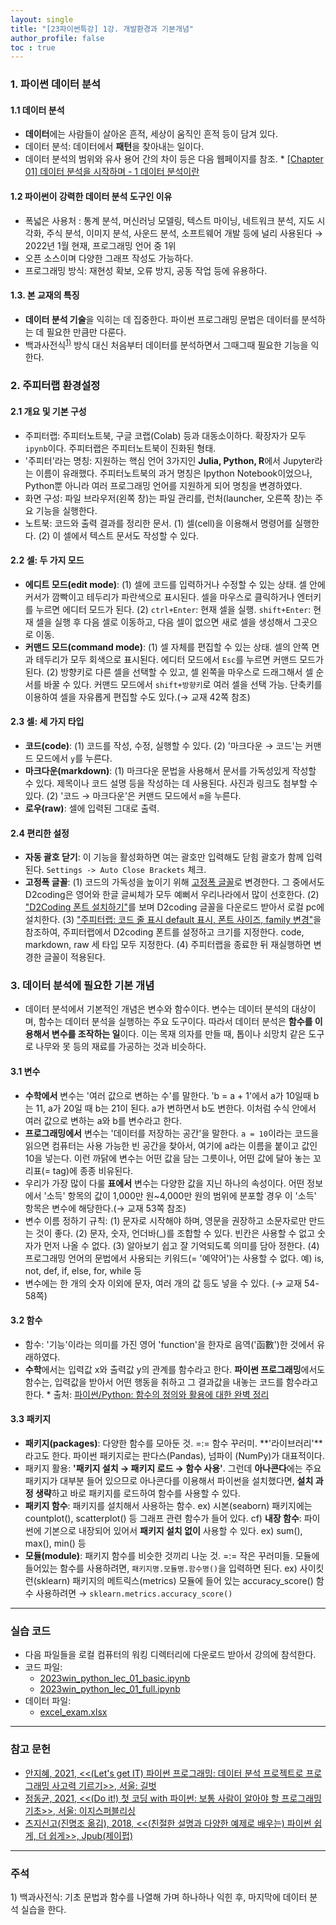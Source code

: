 ```yaml
---
layout: single
title: "[23파이썬특강] 1강. 개발환경과 기본개념"
author_profile: false
toc : true
---
```


### 1. 파이썬 데이터 분석
#### 1.1 데이터 분석
- **데이터**에는 사람들이 살아온 흔적, 세상이 움직인 흔적 등이 담겨 있다.
- 데이터 분석: 데이터에서 **패턴**을 찾아내는 일이다.
- 데이터 분석의 범위와 유사 용어 간의 차이 등은 다음 웹페이지를 참조.  * [[Chapter 01] 데이터 분석을 시작하며 - 1 데이터 분석이란](https://velog.io/@kshjessica/Chapter-01-%EB%8D%B0%EC%9D%B4%ED%84%B0-%EB%B6%84%EC%84%9D%EC%9D%84-%EC%8B%9C%EC%9E%91%ED%95%98%EB%A9%B0-1-%EB%8D%B0%EC%9D%B4%ED%84%B0-%EB%B6%84%EC%84%9D%EC%9D%B4%EB%9E%80)

#### 1.2 파이썬이 강력한 데이터 분석 도구인 이유
- 폭넓은 사용처 : 통계 분석, 머신러닝 모델링, 텍스트 마이닝, 네트워크 분석, 지도 시각화, 주식 분석, 이미지 분석, 사운드 분석, 소프트웨어 개발 등에 널리 사용된다 &rarr; 2022년 1월 현재, 프로그래밍 언어 중 1위
- 오픈 소스이며 다양한 그래프 작성도 가능하다. 
- 프로그래밍 방식: 재현성 확보, 오류 방지, 공동 작업 등에 유용하다.

#### 1.3. 본 교재의 특징
- **데이터 분석 기술**을 익히는 데 집중한다. 파이썬 프로그래밍 문법은 데이터를 분석하는 데 필요한 만큼만 다룬다.
- 백과사전식<sup>[1)](#footnote_1)</sup> 방식 대신 처음부터 데이터를 분석하면서 그때그때 필요한 기능을 익한다.

### 2. 주피터랩 환경설정
#### 2.1 개요 및 기본 구성
- 주피터랩: 주피터노트북, 구글 코랩(Colab) 등과 대동소이하다. 확장자가 모두 ```ipynb```이다. 주피터랩은 주피터노트북이 진화된 형태.
- '주피터'라는 명칭: 지원하는 핵심 언어 3가지인 **Julia, Python, R**에서 Jupyter라는 이름이 유래했다. 주피터노트북의 과거 명칭은 Ipython Notebook이었으나, Python뿐 아니라 여러 프로그래밍 언어를 지원하게 되어 명칭을 변경하였다.
- 화면 구성: 파일 브라우저(왼쪽 창)는 파일 관리를, 런처(launcher, 오른쪽 창)는 주요 기능을 실행한다.
- 노트북: 코드와 출력 결과를 정리한 문서. (1) 셀(cell)을 이용해서 명령어를 실행한다. (2) 이 셀에서 텍스트 문서도 작성할 수 있다.

#### 2.2 셀: 두 가지 모드
- **에디트 모드(edit mode)**: (1) 셀에 코드를 입력하거나 수정할 수 있는 상태. 셀 안에 커서가 깜빡이고 테두리가 파란색으로 표시된다. 셀을 마우스로 클릭하거나 엔터키를 누르면 에디터 모드가 된다. (2) ```ctrl+Enter```: 현재 셀을 실행. ```shift+Enter```: 현재 셀을 실행 후 다음 셀로 이동하고, 다음 셀이 없으면 새로 셀을 생성해서 그곳으로 이동.
- **커맨드 모드(command mode)**: (1) 셀 자체를 편집할 수 있는 상태. 셀의 안쪽 면과 테두리가 모두 회색으로 표시된다. 에디터 모드에서 ```Esc```를 누르면 커맨드 모드가 된다. (2) 방향키로 다른 셀을 선택할 수 있고, 셀 왼쪽을 마우스로 드래그해서 셀 순서를 바꿀 수 있다. 커맨드 모드에서 ```shift+방향키```로 여러 셀을 선택 가능. 단축키를 이용하여 셀을 자유롭게 편집할 수도 있다.(&rarr; 교재 42쪽 참조) 

#### 2.3 셀: 세 가지 타입
- **코드(code)**: (1) 코드를 작성, 수정, 실행할 수 있다. (2) '마크다운 &rarr; 코드'는 커맨드 모드에서 ```y```를 누른다.
- **마크다운(markdown)**: (1) 마크다운 문법을 사용해서 문서를 가독성있게 작성할 수 있다. 제목이나 코드 설명 등을 작성하는 데 사용된다. 사진과 링크도 첨부할 수 있다. (2) '코드 &rarr; 마크다운'은 커맨드 모드에서 ```m```을 누른다.
- **로우(raw)**: 셀에 입력된 그대로 출력.

#### 2.4 편리한 설정
- **자동 괄호 닫기**: 이 기능을 활성화하면 여는 괄호만 입력해도 닫힘 괄호가 함께 입력된다. ```Settings -> Auto Close Brackets``` 체크.
- **고정폭 글꼴**: (1) 코드의 가독성을 높이기 위해 [고정폭 글꼴](https://ko.wikipedia.org/wiki/%EA%B3%A0%EC%A0%95%ED%8F%AD_%EA%B8%80%EA%BC%B4)로 변경한다. 그 중에서도 D2coding은 영어와 한글 글씨체가 모두 예뻐서 우리나라에서 많이 선호한다. (2) ["D2Coding 폰트 설치하기"](https://herojoon-dev.tistory.com/186)를 보며 D2coding 글꼴을 다운로드 받아서 로컬 pc에 설치한다. (3) ["주피터랩: 코드 줄 표시 default 표시, 폰트 사이즈, family 변경"](https://normal-engineer.tistory.com/295)을 참조하여, 주피터랩에서 D2coding 폰트를 설정하고 크기를 지정한다. code, markdown, raw 세 타입 모두 지정한다. (4) 주피터랩을 종료한 뒤 재실행하면 변경한 글꼴이 적용된다.

### 3. 데이터 분석에 필요한 기본 개념
- 데이터 분석에서 기본적인 개념은 변수와 함수이다. 변수는 데이터 분석의 대상이며, 함수는 데이터 분석을 실행하는 주요 도구이다. 따라서 데이터 분석은 **함수를 이용해서 변수를 조작하는 일**이다. 
이는 목재 의자를 만들 때, 톱이나 쇠망치 같은 도구로 나무와 못 등의 재료를 가공하는 것과 비슷하다.

#### 3.1 변수
- **수학에서** 변수는 '여러 값으로 변하는 수'를 말한다. 'b = a + 1'에서 a가 10일때 b는 11, a가 20일 때 b는 21이 된다. a가 변하면서 b도 변한다. 이처럼 수식 안에서 여러 값으로 변하는 a와 b를 변수라고 한다.
- **프로그래밍에서** 변수는 '데이터를 저장하는 공간'을 말한다. ```a = 10```이라는 코드을 읽으면 컴퓨터는 사용 가능한 빈 공간을 찾아서, 여기에 a라는 이름을 붙이고 값인 10을 넣는다. 이런 까닭에 변수는 어떤 값을 담는 그릇이나, 어떤 값에 달아 놓는 꼬리표(= tag)에 종종 비유된다.
- 우리가 가장 많이 다룰 **표에서** 변수는 다양한 값을 지닌 하나의 속성이다. 어떤 정보에서 '소득' 항목의 값이 1,000만 원~4,000만 원의 범위에 분포할 경우 이 '소득' 항목은 변수에 해당한다.(&rarr; 교재 53쪽 참조) 
- 변수 이름 정하기 규칙: (1) 문자로 시작해야 하며, 영문을 권장하고 소문자로만 만드는 것이 좋다. (2) 문자, 숫자, 언더바(_)를 조합할 수 있다. 빈칸은 사용할 수 없고 숫자가 먼저 나올 수 없다. (3) 알아보기 쉽고 잘 기억되도록 의미를 담아 정한다. (4) 프로그래밍 언어의 문법에서 사용되는 키워드(= '예약어')는 사용할 수 없다. 예) is, not, def, if, else, for, while 등
- 변수에는 한 개의 숫자 이외에 문자, 여러 개의 값 등도 넣을 수 있다. (&rarr; 교재 54-58쪽)

#### 3.2 함수
- 함수: '기능'이라는 의미를 가진 영어 'function'을 한자로 음역('函數')한 것에서 유래하였다. 
- **수학**에서는 입력값 x와 출력값 y의 관계를 함수라고 한다. **파이썬 프로그래밍**에서도 함수는, 입력값을 받아서 어떤 행동을 취하고 그 결과값을 내놓는 코드를 함수라고 한다. * 출처: [파이썬/Python: 함수의 정의와 활용에 대한 완벽 정리](https://kevinitcoding.tistory.com/entry/%ED%8C%8C%EC%9D%B4%EC%8D%ACPython-%ED%95%A8%EC%88%98%EC%9D%98-%EC%A0%95%EC%9D%98%EC%99%80-%ED%99%9C%EC%9A%A9%EC%97%90-%EB%8C%80%ED%95%9C-%EC%99%84%EB%B2%BD-%EC%A0%95%EB%A6%AC)

#### 3.3 패키지
- **패키지(packages)**: 다양한 함수를 모아둔 것. =:= 함수 꾸러미. **'라이브러리'**라고도 한다. 파이썬 패키지로는 판다스(Pandas), 넘파이 (NumPy)가 대표적이다.
- 패키지 활용: **'패키지 설치 &rarr; 패키지 로드 &rarr; 함수 사용'**. 그런데 **아나콘다**에는 주요 패키지가 대부분 들어 있으므로 아나콘다를 이용해서 파이썬을 설치했다면, **설치 과정 생략**하고 바로 패키지를 로드하여 함수를 사용할 수 있다.
- **패키지 함수**: 패키지를 설치해서 사용하는 함수. ex) 시본(seaborn) 패키지에는 countplot(), scatterplot() 등 그래프 관련 함수가 들어 있다. cf) **내장 함수**: 파이썬에 기본으로 내장되어 있어서 **패키지 설치 없이** 사용할 수 있다. ex) sum(), max(), min() 등 
- **모듈(module)**: 패키지 함수를 비슷한 것끼리 나눈 것. =:= 작은 꾸러미들. 모듈에 들어있는 함수를 사용하려면, ```패키지명.모듈명.함수명()```을 입력하면 된다. ex) 사이킷런(sklearn) 패키지의 메트릭스(metrics) 모듈에 들어 있는 accuracy_score() 함수 사용하려면 &rarr; ```sklearn.metrics.accuracy_score()```

---

### 실습 코드
- 다음 파일들을 로컬 컴퓨터의 워킹 디렉터리에 다운로드 받아서 강의에 참석한다.
- 코드 파일: 
    - [2023win_python_lec_01_basic.ipynb](https://github.com/hursoo/2023_winter_python-lecture/blob/main/excise_code/2023win_python_lec_01_basic.ipynb)
    - [2023win_python_lec_01_full.ipynb](https://github.com/hursoo/2023_winter_python-lecture/blob/main/excise_code/2023win_python_lec_01_full.ipynb)
- 데이터 파일: 
    - [excel_exam.xlsx](https://github.com/youngwoos/Doit_Python)

---

### 참고 문헌
- [안지혜, 2021, <<(Let's get IT) 파이썬 프로그래밍: 데이터 분석 프로젝트로 프로그래밍 사고력 기르기>>, 서울: 길벗](https://www.nl.go.kr/NL/contents/search.do?pageNum=1&pageSize=30&srchTarget=total&kwd=let%27s+get+it+%ED%8C%8C%EC%9D%B4%EC%8D%AC+%ED%94%84%EB%A1%9C%EA%B7%B8%EB%9E%98%EB%B0%8D#)
- [정동균, 2021, <<(Do it!) 첫 코딩 with 파이썬: 보통 사람이 알아야 할 프로그래밍 기초>>, 서울: 이지스퍼블리싱](https://www.nl.go.kr/NL/contents/search.do?pageNum=1&pageSize=30&srchTarget=total&kwd=Do+it%21+%EC%B2%AB+%EC%BD%94%EB%94%A9%3A+%EB%B3%B4%ED%86%B5+%EC%82%AC%EB%9E%8C%EC%9D%B4+%EC%95%8C%EC%95%84%EC%95%BC+%ED%95%A0+%ED%94%84%EB%A1%9C%EA%B7%B8%EB%9E%98%EB%B0%8D+%EA%B8%B0%EC%B4%88+with+%ED%8C%8C%EC%9D%B4%EC%8D%AC#)
- [츠지신고(진명조 옮김), 2018, <<(친절한 설명과 다양한 예제로 배우는) 파이썬 쉽게, 더 쉽게>>, Jpub(제이펍)](https://www.nl.go.kr/NL/contents/search.do?srchTarget=total&pageNum=1&pageSize=10&kwd=%ED%8C%8C%EC%9D%B4%EC%8D%AC+%EC%89%BD%EA%B2%8C+%EB%8D%94+%EC%89%BD%EA%B2%8C)

---

### 주석
<a name="footnote_1">1)</a> 백과사전식: 기초 문법과 함수를 나열해 가며 하나하나 익힌 후, 마지막에 데이터 분석 실습을 한다.